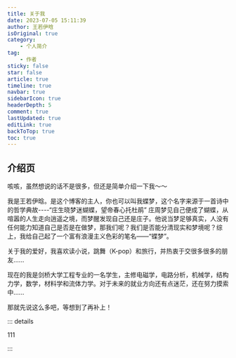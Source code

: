 ```yaml
---
title: 关于我
date: 2023-07-05 15:11:39
author: 王若伊晗
isOriginal: true
category: 
    - 个人简介
tag:
    - 作者
sticky: false
star: false
article: true
timeline: true
navbar: true
sidebarIcon: true
headerDepth: 5
comment: true
lastUpdated: true
editLink: true
backToTop: true
toc: true
---
```


## 介绍页

咳咳，虽然想说的话不是很多，但还是简单介绍一下我～～

我是王若伊晗。是这个博客的主人，你也可以叫我蝶梦，这个名字来源于一首诗中的哲学典故----“庄生晓梦迷蝴蝶，望帝春心托杜鹃”  庄周梦见自己便成了蝴蝶，从喧嚣的人生走向逍遥之境，而梦醒发现自己还是庄子。他说当梦足够真实，人没有任何能力知道自己是否是在做梦，那我们呢？我们是否能分清现实和梦境呢？综上，我给自己起了一个富有浪漫主义色彩的笔名——“蝶梦”。

关于我的爱好，我喜欢读小说，跳舞（K-pop）和旅行，并热衷于交很多很多的朋友......

现在的我是剑桥大学工程专业的一名学生，主修电磁学，电路分析，机械学，结构力学，数学，材料学和流体力学。对于未来的就业方向还有点迷茫，还在努力摸索中......

那就先说这么多吧，等想到了再补上！



::: details

111

:::

